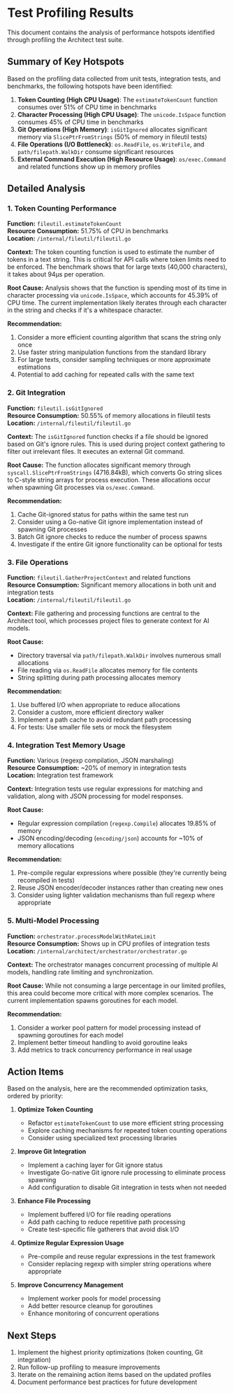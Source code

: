 # Test Profiling Results

This document contains the analysis of performance hotspots identified through profiling the Architect test suite.

## Summary of Key Hotspots

Based on the profiling data collected from unit tests, integration tests, and benchmarks, the following hotspots have been identified:

1. **Token Counting (High CPU Usage)**: The `estimateTokenCount` function consumes over 51% of CPU time in benchmarks
2. **Character Processing (High CPU Usage)**: The `unicode.IsSpace` function consumes 45% of CPU time in benchmarks
3. **Git Operations (High Memory)**: `isGitIgnored` allocates significant memory via `SlicePtrFromStrings` (50% of memory in fileutil tests)
4. **File Operations (I/O Bottleneck)**: `os.ReadFile`, `os.WriteFile`, and `path/filepath.WalkDir` consume significant resources
5. **External Command Execution (High Resource Usage)**: `os/exec.Command` and related functions show up in memory profiles

## Detailed Analysis

### 1. Token Counting Performance

**Function:** `fileutil.estimateTokenCount`  
**Resource Consumption:** 51.75% of CPU in benchmarks  
**Location:** `/internal/fileutil/fileutil.go`

**Context:**
The token counting function is used to estimate the number of tokens in a text string. This is critical for API calls where token limits need to be enforced. The benchmark shows that for large texts (40,000 characters), it takes about 94μs per operation.

**Root Cause:**
Analysis shows that the function is spending most of its time in character processing via `unicode.IsSpace`, which accounts for 45.39% of CPU time. The current implementation likely iterates through each character in the string and checks if it's a whitespace character.

**Recommendation:**
1. Consider a more efficient counting algorithm that scans the string only once
2. Use faster string manipulation functions from the standard library
3. For large texts, consider sampling techniques or more approximate estimations
4. Potential to add caching for repeated calls with the same text

### 2. Git Integration

**Function:** `fileutil.isGitIgnored`  
**Resource Consumption:** 50.55% of memory allocations in fileutil tests  
**Location:** `/internal/fileutil/fileutil.go`

**Context:**
The `isGitIgnored` function checks if a file should be ignored based on Git's ignore rules. This is used during project context gathering to filter out irrelevant files. It executes an external Git command.

**Root Cause:**
The function allocates significant memory through `syscall.SlicePtrFromStrings` (4716.84kB), which converts Go string slices to C-style string arrays for process execution. These allocations occur when spawning Git processes via `os/exec.Command`.

**Recommendation:**
1. Cache Git-ignored status for paths within the same test run
2. Consider using a Go-native Git ignore implementation instead of spawning Git processes
3. Batch Git ignore checks to reduce the number of process spawns
4. Investigate if the entire Git ignore functionality can be optional for tests

### 3. File Operations

**Function:** `fileutil.GatherProjectContext` and related functions  
**Resource Consumption:** Significant memory allocations in both unit and integration tests  
**Location:** `/internal/fileutil/fileutil.go`

**Context:**
File gathering and processing functions are central to the Architect tool, which processes project files to generate context for AI models.

**Root Cause:**
- Directory traversal via `path/filepath.WalkDir` involves numerous small allocations
- File reading via `os.ReadFile` allocates memory for file contents
- String splitting during path processing allocates memory

**Recommendation:**
1. Use buffered I/O when appropriate to reduce allocations
2. Consider a custom, more efficient directory walker
3. Implement a path cache to avoid redundant path processing
4. For tests: Use smaller file sets or mock the filesystem

### 4. Integration Test Memory Usage

**Function:** Various (regexp compilation, JSON marshaling)  
**Resource Consumption:** ~20% of memory in integration tests  
**Location:** Integration test framework

**Context:**
Integration tests use regular expressions for matching and validation, along with JSON processing for model responses.

**Root Cause:**
- Regular expression compilation (`regexp.Compile`) allocates 19.85% of memory
- JSON encoding/decoding (`encoding/json`) accounts for ~10% of memory allocations

**Recommendation:**
1. Pre-compile regular expressions where possible (they're currently being recompiled in tests)
2. Reuse JSON encoder/decoder instances rather than creating new ones
3. Consider using lighter validation mechanisms than full regexp where appropriate

### 5. Multi-Model Processing

**Function:** `orchestrator.processModelWithRateLimit`  
**Resource Consumption:** Shows up in CPU profiles of integration tests  
**Location:** `/internal/architect/orchestrator/orchestrator.go`

**Context:**
The orchestrator manages concurrent processing of multiple AI models, handling rate limiting and synchronization.

**Root Cause:**
While not consuming a large percentage in our limited profiles, this area could become more critical with more complex scenarios. The current implementation spawns goroutines for each model.

**Recommendation:**
1. Consider a worker pool pattern for model processing instead of spawning goroutines for each model
2. Implement better timeout handling to avoid goroutine leaks
3. Add metrics to track concurrency performance in real usage

## Action Items

Based on the analysis, here are the recommended optimization tasks, ordered by priority:

1. **Optimize Token Counting**
   - Refactor `estimateTokenCount` to use more efficient string processing
   - Explore caching mechanisms for repeated token counting operations
   - Consider using specialized text processing libraries

2. **Improve Git Integration**
   - Implement a caching layer for Git ignore status
   - Investigate Go-native Git ignore rule processing to eliminate process spawning
   - Add configuration to disable Git integration in tests when not needed

3. **Enhance File Processing**
   - Implement buffered I/O for file reading operations
   - Add path caching to reduce repetitive path processing
   - Create test-specific file gatherers that avoid disk I/O

4. **Optimize Regular Expression Usage**
   - Pre-compile and reuse regular expressions in the test framework
   - Consider replacing regexp with simpler string operations where appropriate

5. **Improve Concurrency Management**
   - Implement worker pools for model processing
   - Add better resource cleanup for goroutines
   - Enhance monitoring of concurrent operations

## Next Steps

1. Implement the highest priority optimizations (token counting, Git integration)
2. Run follow-up profiling to measure improvements
3. Iterate on the remaining action items based on the updated profiles
4. Document performance best practices for future development